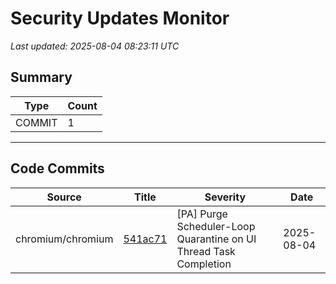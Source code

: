 # Security Updates Monitor

*Last updated: 2025-08-04 08:23:11 UTC*

## Summary
| Type | Count |
|------|-------|
| COMMIT | 1 |

---

## Code Commits

| Source | Title | Severity | Date |
|--------|-------|----------|------|
| chromium/chromium | [541ac71](https://github.com/chromium/chromium/commit/541ac7163f78ec14b1e0afc52145d70f2b44b783) | [PA] Purge Scheduler-Loop Quarantine on UI Thread Task Completion | 2025-08-04 |

